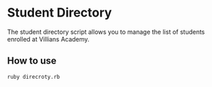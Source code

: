 # Student Directory #

The student directory script allows you to manage the list of students enrolled at Villians Academy.

## How to use ##

```shell
ruby direcroty.rb
```
